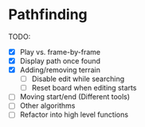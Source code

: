 # Pathfinding

TODO:
- [X] Play vs. frame-by-frame
- [X] Display path once found
- [X] Adding/removing terrain
	- [ ] Disable edit while searching
	- [ ] Reset board when editing starts
- [ ] Moving start/end (Different tools)
- [ ] Other algorithms
- [ ] Refactor into high level functions
